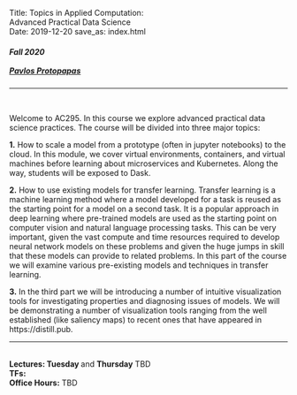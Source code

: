 ﻿Title:  Topics in Applied Computation: <br> Advanced Practical Data Science <br>
Date: 2019-12-20
save_as: index.html

<h5>
Fall 2020 <br><br>
<a href="https://iacs.seas.harvard.edu/people/pavlos-protopapas">Pavlos Protopapas</a>
</h5>

<hr>

<style>
pre {
  background-color: #F5F5F5;
  display: block;
  font-family: monospace;
  font-size: 14px;
  white-space: pre;
  border-color: #999999;
  border-width: 1px;
  border-style: solid;
  border-radius: 6px;
  margin: 1em 0;
  padding: 5px;
  white-space: pre-wrap;
}

.containerMain {
    display: flex;
    width: 100%;
    height: 300px;
}

.contentA {
    flex: 1;
    flex-direction:column;
 }

.contentB {
    flex: 3;
  }
</style>
<br>
<p>Welcome to AC295. In this course we explore advanced practical data science practices. The course will be divided into three major topics:
<br>

<p><strong>1.</strong>  How to scale a model from a prototype (often in jupyter notebooks) to the cloud. In this module, we cover virtual environments, containers, and virtual machines before learning about microservices and Kubernetes. Along the way, students will be exposed to Dask.<p/> 

<p><strong>2.</strong>  How to use existing models for transfer learning. Transfer learning is a machine learning method where a model developed for a task is reused as the starting point for a model on a second task. It is a popular approach in deep learning where pre-trained models are used as the starting point on computer vision and natural language processing tasks. This can be very important, given the vast compute and time resources required to develop neural network models on these problems and given the huge jumps in skill that these models can provide to related problems. In this part of the course we will examine various pre-existing models and techniques in transfer learning.<p/>

<p><strong>3.</strong>  In the third part we will be introducing a number of intuitive visualization tools for investigating properties and diagnosing issues of models. We will be demonstrating a number of visualization tools ranging from the well established (like saliency maps) to recent ones that have appeared in https://distill.pub.<p/>

<hr>
<br> 
<strong>Lectures: Tuesday </strong> and <strong>Thursday</strong> TBD
<br> 
<strong>TFs:</strong>
<br> 
<strong>Office Hours:</strong> TBD
<br/>